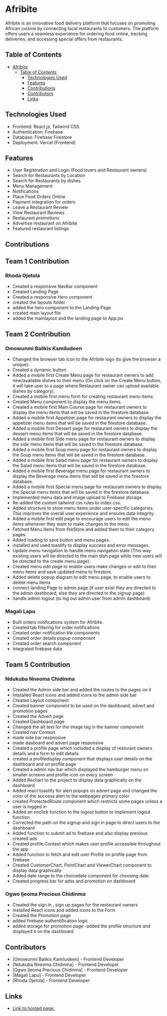 # Afribite

Afribite is an innovative food delivery platform that focuses on promoting African cuisine by connecting local restaurants to customers. The platform offers users a seamless experience for ordering food online, tracking deliveries, and accessing special offers from restaurants.

## Table of Contents

- [Afribite](#afribite)
  - [Table of Contents](#table-of-contents)
    - [Technologies Used](#technologies-used)
    - [Features](#features)
    - [Contributions](#contributions)
    - [Contributors](#contributors)
    - [Links](#links)

## Technologies Used

- Frontend: React.js, Tailwind CSS
- Authentication: Firebase
- Database: Firebase Firestore
- Deployment: Vercel (Frontend)

## Features

- User Registration and Login (Food lovers and Restaurant owners)
- Search for Restaurants by Location
- Search for Restaurants by dishes
- Menu Management
- Notifications
- Place Food Orders Online
- Payment integration for orders
- Leave a Restaurant Review
- View Restaurant Reviews
- Restaurant promotions
- Advertise restaurant on Afribite
- Featured restaurant listings

## Contributions

## Team 1 Contribution

### Rhoda Ojetola

- Created a responsive NavBar component
- Created Landing Page
- Created a responsive Hero component
- created the layouts folder
- added the hero component to the Landing Page
- created main layout file
- added the mainlayout and the landing page to App.jsx

## Team 2 Contribution

### Omowunmi Balikis Kamiludeen

- Changed the browser tab icon to the Afribite logo (to give the browser a unique).
- Created a dynamic button.
- Added a mobile first Create Menu page for restaurant owners to add new/available dishes to their menu (On click on the Create Menu button, it will take user to a page where Restaurant owner can upload available dishes by category).
- Created a mobile first menu form for creating restaurant menu items.
- Created Menu component to display the menu items.
- Created a mobile first Main Course page for restaurant owners to display the menu items that will be saved in the firestore database.
- Added a mobile first Appetizer page for restaurant owners to display the appetizer menu items that will be saved in the firestore database.
- Added a mobile first Dessert page for restaurant owners to display the dessert menu items that will be saved in the firestore database.
- Added a mobile first Side menu page for restaurant owners to display the side menu items that will be saved in the firestore database.
- Added a mobile first Soup menu page for restaurant owners to display the Soup menu items that will be saved in the firestore database.
- Added a mobile first Salad menu page for restaurant owners to display the Salad menu items that will be saved in the firestore database.
- Added a mobile first Beverage menu page for restaurant owners to display the Beverage menu items that will be saved in the firestore database.
- Added a mobile first Special menu page for restaurant owners to display the Special menu items that will be saved in the firestore database.
- Implemented menu data and image upload to Firebase storage.
- Re-added the custom tailwind css rules to index.css.
- Added structure to store menu items under user-specific categories. This improves the overall user experience and ensures data integrity.
- Added a mobile first edit page to encourage users to edit the menu items whenever they want to make changes to the menu.
- Fetched Menu items from fireStore and added them to their category pages.
- Added loading to save button and menu pages.
- installed and used toastify to display success and error messages.
- Update menu navigation to handle menu navigation state (This way existing users will be directed to the main dish page while new users will be directed to the create menu page).
- Created menu edit page to enable users make changes or edit to their menu items and save updated menu to firestore.
- Added delete popup diagram to edit menu page, to enable users to delete menu items
- connect landing Page to admin page (if user exist they are directed to the admin dashboard, else they are directed to the signup page)
- handle admin logout (to log out admin user from admin dashboard)

### Magali Lapu

- Built orders notifications system for Afribite.
- Created tab filtering for order notifications
- Created order notification tile components
- Created order details popup  component
- Created order search  component
- Integrated firebase data



## Team 5 Contribution

### Ndukuba Nneoma Chidinma

- Created the Admin side bar and added the routes to the pages on it
- Intstalled React icons and added icons to the admin side bar
- Created Layout component
- Created banner component to be used on the dashboard, advert and promotion pages
- Created the Advert page
- Created Dashboard page
- Changed the alt text for the image tag in the banner component
- Created nav Context
- made side bar respnosive
- made dasboard and advert page responsive
- Created a profile page which included a display of resturant owners details and a form to edit details
- created a profiledisplay component that displays user details on the dashboard and on profile page
- Created a admin nav bar which displayed the hamburger menu on smaller screens and profile icon on every screen
- Added Rechart to the project to display data graphically on the dashboard
- Added react toastify for alert popups on advert page and changed the color of the success alert to the webpages primary color
- created ProtectedRoute component which restricts some pages unless a user is logged in
- Added an onclick function to the logout button to implement logout function
- Corrected the path on the signup and sign in page to direct users to the dashboard
- Added function to submit ad to firebase and also display previous created ads
- Created profile Context which makes user profile accessible throughout the app
- Added function to fetch and edit user Profile on profile page from firebase
- Created CustomerChart, PointChart and ViewerChart component to display data graphically
- Added date range to the choicedate component for choosing date
- Created progress bar for adss and promotion on dashboard

### Ogwo Ijeoma Precious Chidinma

- Created the sign in , sign up pages for the restaurant owners
- Installed React icons and added icons to the Form
- Created the Promotion page
- added firebase authentification logic
- added storage for promotion page
  -added the profile structure and displayed it on the dashboard

## Contributors

- [Omowunmi Balikis Kamiludeen] - Frontend Developer
- [Ndukuba Nneoma Chidinma] - Frontend Developer
- [Ogwo Ijeoma Precious Chidinma] - Frontend Developer
- [Magali Lapu] - Frontend Developer
- [Rhoda Ojetola] - Frontend Developer

## Links

- [Link to hosted page:](https://afribite.vercel.app/)
